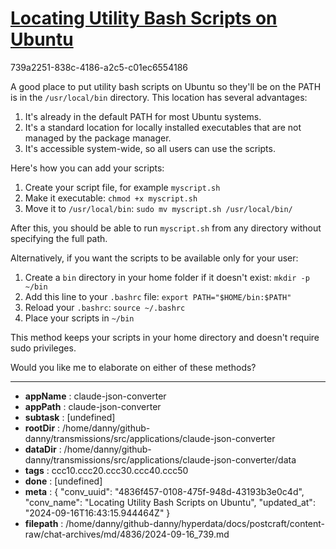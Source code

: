 # [Locating Utility Bash Scripts on Ubuntu](https://claude.ai/chat/4836f457-0108-475f-948d-43193b3e0c4d)

739a2251-838c-4186-a2c5-c01ec6554186

 A good place to put utility bash scripts on Ubuntu so they'll be on the PATH is in the `/usr/local/bin` directory. This location has several advantages:

1. It's already in the default PATH for most Ubuntu systems.
2. It's a standard location for locally installed executables that are not managed by the package manager.
3. It's accessible system-wide, so all users can use the scripts.

Here's how you can add your scripts:

1. Create your script file, for example `myscript.sh`
2. Make it executable: `chmod +x myscript.sh`
3. Move it to `/usr/local/bin`: `sudo mv myscript.sh /usr/local/bin/`

After this, you should be able to run `myscript.sh` from any directory without specifying the full path.

Alternatively, if you want the scripts to be available only for your user:

1. Create a `bin` directory in your home folder if it doesn't exist: `mkdir -p ~/bin`
2. Add this line to your `.bashrc` file: `export PATH="$HOME/bin:$PATH"`
3. Reload your `.bashrc`: `source ~/.bashrc`
4. Place your scripts in `~/bin`

This method keeps your scripts in your home directory and doesn't require sudo privileges.

Would you like me to elaborate on either of these methods?

---

* **appName** : claude-json-converter
* **appPath** : claude-json-converter
* **subtask** : [undefined]
* **rootDir** : /home/danny/github-danny/transmissions/src/applications/claude-json-converter
* **dataDir** : /home/danny/github-danny/transmissions/src/applications/claude-json-converter/data
* **tags** : ccc10.ccc20.ccc30.ccc40.ccc50
* **done** : [undefined]
* **meta** : {
  "conv_uuid": "4836f457-0108-475f-948d-43193b3e0c4d",
  "conv_name": "Locating Utility Bash Scripts on Ubuntu",
  "updated_at": "2024-09-16T16:43:15.944464Z"
}
* **filepath** : /home/danny/github-danny/hyperdata/docs/postcraft/content-raw/chat-archives/md/4836/2024-09-16_739.md